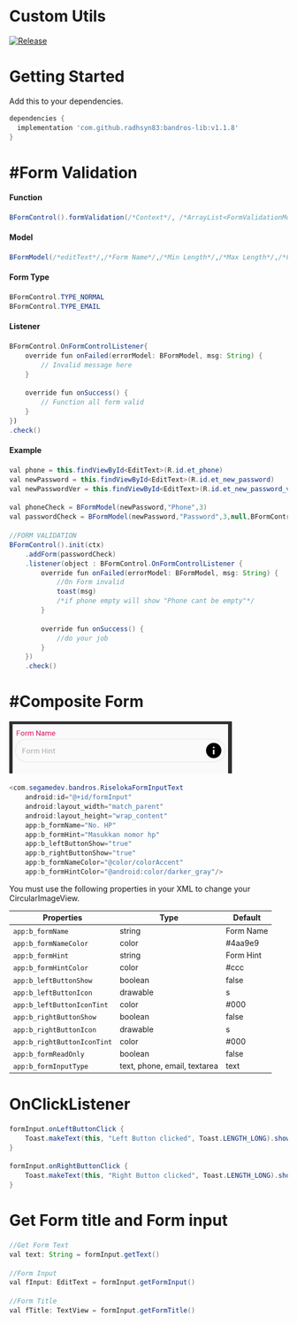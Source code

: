 # Custom Utils

[![Release](https://jitpack.io/v/jitpack/android-example.svg)](https://jitpack.io/#radhsyn83/bandros-lib)

# Getting Started

Add this to your dependencies.

```gradle
dependencies {
  implementation 'com.github.radhsyn83:bandros-lib:v1.1.8'
}
```

# #Form Validation
#### Function
```java
BFormControl().formValidation(/*Context*/, /*ArrayList<FormValidationModel>*/, /*FormValidationListener*/)
```
#### Model
```java
BFormModel(/*editText*/,/*Form Name*/,/*Min Length*/,/*Max Length*/,/*Form Type*/,/*editText(To confirm like re-password)*/)
```
#### Form Type
```java
BFormControl.TYPE_NORMAL
BFormControl.TYPE_EMAIL
```
#### Listener
```java
BFormControl.OnFormControlListener{
    override fun onFailed(errorModel: BFormModel, msg: String) {
        // Invalid message here
    }

    override fun onSuccess() {
        // Function all form valid
    }
})
.check()
```
#### Example

```java
val phone = this.findViewById<EditText>(R.id.et_phone)
val newPassword = this.findViewById<EditText>(R.id.et_new_password)
val newPasswordVer = this.findViewById<EditText>(R.id.et_new_password_verification)

val phoneCheck = BFormModel(newPassword,"Phone",3)
val passwordCheck = BFormModel(newPassword,"Password",3,null,BFormControl.TYPE_NORMAL,newPasswordVer)

//FORM VALIDATION
BFormControl().init(ctx)
    .addForm(passwordCheck)
    .listener(object : BFormControl.OnFormControlListener {
        override fun onFailed(errorModel: BFormModel, msg: String) {
            //On Form invalid
            toast(msg)
            /*if phone empty will show "Phone cant be empty"*/
        }

        override fun onSuccess() {
            //do your job
        }
    })
    .check()
```


# #Composite Form
![Image](https://github.com/radhsyn83/bandros-lib/blob/master/images/Example%20composite%20Form.png)

```java
<com.segamedev.bandros.RiselokaFormInputText
    android:id="@+id/formInput"
    android:layout_width="match_parent"
    android:layout_height="wrap_content"
    app:b_formName="No. HP"
    app:b_formHint="Masukkan nomor hp"
    app:b_leftButtonShow="true"
    app:b_rightButtonShow="true"
    app:b_formNameColor="@color/colorAccent"
    app:b_formHintColor="@android:color/darker_gray"/>
```

You must use the following properties in your XML to change your CircularImageView.

| Properties                   | Type                         | Default   |
| ---------------------------- | ---------------------------- | --------- |
| `app:b_formName`             | string                       | Form Name |
| `app:b_formNameColor`        | color                        | #4aa9e9   |
| `app:b_formHint`             | string                       | Form Hint |
| `app:b_formHintColor`        | color                        | #ccc      |
| `app:b_leftButtonShow`       | boolean                      | false     |
| `app:b_leftButtonIcon`       | drawable                     | s         |
| `app:b_leftButtonIconTint`   | color                        | #000      |
| `app:b_rightButtonShow`      | boolean                      | false     |
| `app:b_rightButtonIcon`      | drawable                     | s         |
| `app:b_rightButtonIconTint`  | color                        | #000      |
| `app:b_formReadOnly`         | boolean                      | false     |
| `app:b_formInputType`        | text, phone, email, textarea | text      |

# OnClickListener
```java
formInput.onLeftButtonClick {
    Toast.makeText(this, "Left Button clicked", Toast.LENGTH_LONG).show()
}

formInput.onRightButtonClick {
    Toast.makeText(this, "Right Button clicked", Toast.LENGTH_LONG).show()
}
```
# Get Form title and Form input
```java
//Get Form Text
val text: String = formInput.getText()

//Form Input
val fInput: EditText = formInput.getFormInput()

//Form Title
val fTitle: TextView = formInput.getFormTitle()
```
